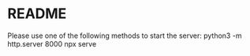 
# README

Please use one of the following methods to start the server:
python3 -m http.server 8000
npx serve
